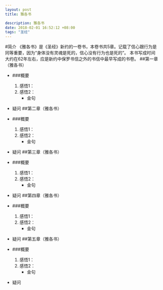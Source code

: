 ```yaml
---
layout: post
title: 雅各书

description: 雅各书
date: 2018-02-01 16:52:12 +08:00
tags: "圣经"
---
```


#简介
《雅各书》是《圣经》新约的一卷书，本卷书共5章。记载了信心跟行为是同等重要，因为“身体没有灵魂是死的，信心没有行为也是死的”。
本书写成时间大约在62年左右，应是新约中保罗书信之外的书信中最早写成的书卷。
##第一章（雅各书）

 *  ###概要
    1.  感悟1：
    2.  感悟2：
        *   金句
   
*  疑问
##第二章（雅各书）
 
*  ###概要
    1.  感悟1：
    2.  感悟2：
        *   金句
   
*  疑问
##第三章（雅各书）
  
*  ###概要
    1.  感悟1：
    2.  感悟2：
        *   金句
   
*  疑问
##第四章（雅各书）

  
*  ###概要
    1.  感悟1：
    2.  感悟2：
        *   金句
   
*  疑问
##第五章（雅各书）

  
*  ###概要
    1.  感悟1：
    2.  感悟2：
        *   金句
   
*  疑问
